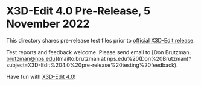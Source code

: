 # X3D-Edit 4.0 Pre-Release, 5 November 2022

<!-- posted at https://sourceforge.net/projects/x3d/files/X3D-Edit%20Pre-Release%20Testing/ -->

This directory shares pre-release test files prior to [official X3D-Edit release](https://sourceforge.net/projects/x3d/files).

Test reports and feedback welcome.  Please send email to
[Don Brutzman, brutzman@nps.edu](mailto:brutzman at nps.edu%20(Don%20Brutzman)?subject=X3D-Edit%204.0%20pre-release%20testing%20feedback).

Have fun with [X3D-Edit 4.0](https://savage.nps.edu/X3D-Edit)!
